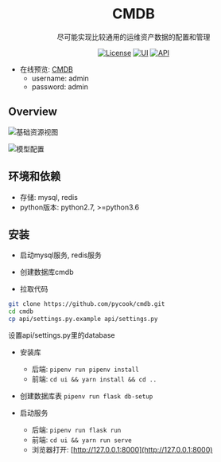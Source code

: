 <h1 align="center">CMDB</h1>
<div align="center">
尽可能实现比较通用的运维资产数据的配置和管理
</div>

<div align="center">

[![License](https://img.shields.io/badge/License-MIT-brightgreen)](https://github.com/pycook/cmdb/blob/master/LICENSE)
[![UI](https://img.shields.io/badge/UI-Ant%20Design%20Pro%20Vue-brightgreen)](https://github.com/sendya/ant-design-pro-vue) 
[![API](https://img.shields.io/badge/API-Flask-brightgreen)](https://github.com/pallets/flask) 

</div>



- 在线预览: [CMDB](http://39.100.252.148:8000)
    - username: admin
    - password: admin
    
Overview
----
![基础资源视图](ui/public/cmdb01.jpeg)

![模型配置](ui/public/cmdb02.jpeg)

环境和依赖
----
- 存储: mysql, redis
- python版本: python2.7, >=python3.6


安装
----
- 启动mysql服务, redis服务

- 创建数据库cmdb

- 拉取代码
```bash
git clone https://github.com/pycook/cmdb.git
cd cmdb
cp api/settings.py.example api/settings.py
```
设置api/settings.py里的database

- 安装库
  - 后端: ```pipenv run pipenv install```
  - 前端: ```cd ui && yarn install && cd ..```
  
- 创建数据库表 ```pipenv run flask db-setup```
  
- 启动服务
  - 后端: ```pipenv run flask run```
  - 前端: ```cd ui && yarn run serve```
  - 浏览器打开:  [http://127.0.0.1:8000](http://127.0.0.1:8000)


